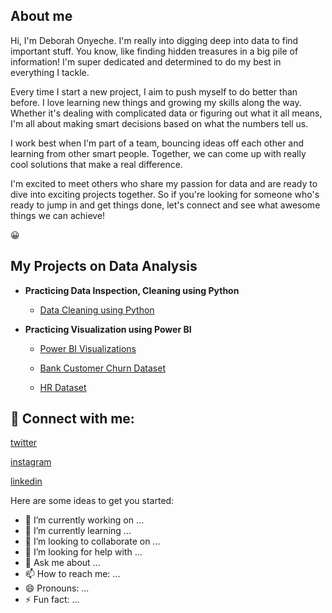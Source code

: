## **About me**

Hi, I'm Deborah Onyeche. I'm really into digging deep into data to find important stuff. You know, like finding hidden treasures in a big pile of information! I'm super dedicated and determined to do my best in everything I tackle.

Every time I start a new project, I aim to push myself to do better than before. I love learning new things and growing my skills along the way. Whether it's dealing with complicated data or figuring out what it all means, I'm all about making smart decisions based on what the numbers tell us.

I work best when I'm part of a team, bouncing ideas off each other and learning from other smart people. Together, we can come up with really cool solutions that make a real difference.

I'm excited to meet others who share my passion for data and are ready to dive into exciting projects together. So if you're looking for someone who's ready to jump in and get things done, let's connect and see what awesome things we can achieve!

:grinning:

## **My Projects on Data Analysis**

- **Practicing Data Inspection, Cleaning using Python**
  - [Data Cleaning using Python](https://github.com/DebComet/HerTech-Trail-Bootcamp)
  
- **Practicing Visualization using Power BI**
  - [Power BI Visualizations](https://github.com/DebComet/SkilHarvest_Crash_Course/blob/main/README.md) 
  
  - [Bank Customer Churn Dataset](https://github.com/DebComet/Churn-Modeling-Project/edit/main/README.md)
    
  - [HR Dataset](https://github.com/DebComet/Company-Attrition-Dataset)
 
<h2> 🤳 Connect with me:</h2>

[twitter](https://twitter.com/Derbierock)

[instagram](https://www.instag/derbie_onyechigoziri)

[linkedin](https://linkedin.com/in/derbie-onyeche)


Here are some ideas to get you started:

- 🔭 I’m currently working on ...
- 🌱 I’m currently learning ...
- 👯 I’m looking to collaborate on ...
- 🤔 I’m looking for help with ...
- 💬 Ask me about ...
- 📫 How to reach me: ...
- 😄 Pronouns: ...
- ⚡ Fun fact: ...

